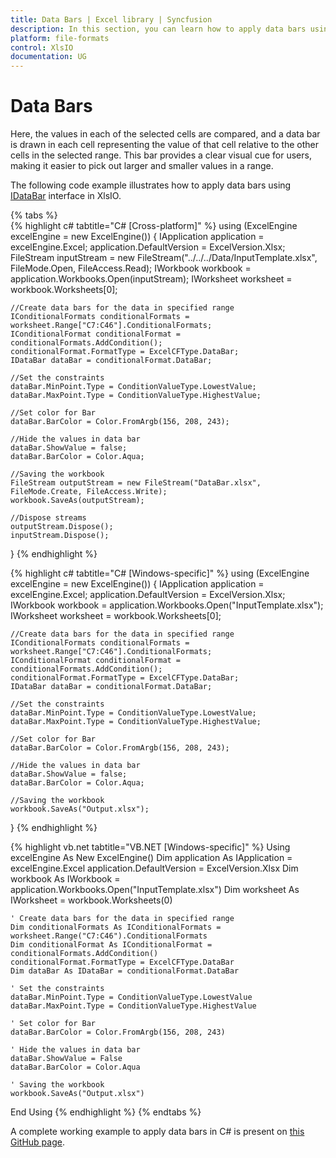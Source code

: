 ```yaml
---
title: Data Bars | Excel library | Syncfusion
description: In this section, you can learn how to apply data bars using conditional formatting in an Excel document with XlsIO
platform: file-formats
control: XlsIO
documentation: UG
---
```


# Data Bars

Here, the values in each of the selected cells are compared, and a data bar is drawn in each cell representing the value of that cell relative to the other cells in the selected range. This bar provides a clear visual cue for users, making it easier to pick out larger and smaller values in a range.

The following code example illustrates how to apply data bars using [IDataBar](https://help.syncfusion.com/cr/file-formats/Syncfusion.XlsIO.IDataBar.html) interface in XlsIO.

{% tabs %}  
{% highlight c# tabtitle="C# [Cross-platform]" %}
using (ExcelEngine excelEngine = new ExcelEngine())
{
    IApplication application = excelEngine.Excel;
    application.DefaultVersion = ExcelVersion.Xlsx;
    FileStream inputStream = new FileStream("../../../Data/InputTemplate.xlsx", FileMode.Open, FileAccess.Read);
    IWorkbook workbook = application.Workbooks.Open(inputStream);
    IWorksheet worksheet = workbook.Worksheets[0];

    //Create data bars for the data in specified range
    IConditionalFormats conditionalFormats = worksheet.Range["C7:C46"].ConditionalFormats;
    IConditionalFormat conditionalFormat = conditionalFormats.AddCondition();
    conditionalFormat.FormatType = ExcelCFType.DataBar;
    IDataBar dataBar = conditionalFormat.DataBar;

    //Set the constraints
    dataBar.MinPoint.Type = ConditionValueType.LowestValue;
    dataBar.MaxPoint.Type = ConditionValueType.HighestValue;

    //Set color for Bar
    dataBar.BarColor = Color.FromArgb(156, 208, 243);

    //Hide the values in data bar
    dataBar.ShowValue = false;
    dataBar.BarColor = Color.Aqua;

    //Saving the workbook
    FileStream outputStream = new FileStream("DataBar.xlsx", FileMode.Create, FileAccess.Write);
    workbook.SaveAs(outputStream);

    //Dispose streams
    outputStream.Dispose();
    inputStream.Dispose();
}
{% endhighlight %}

{% highlight c# tabtitle="C# [Windows-specific]" %}
using (ExcelEngine excelEngine = new ExcelEngine())
{
    IApplication application = excelEngine.Excel;
    application.DefaultVersion = ExcelVersion.Xlsx;
    IWorkbook workbook = application.Workbooks.Open("InputTemplate.xlsx");
    IWorksheet worksheet = workbook.Worksheets[0];

    //Create data bars for the data in specified range
    IConditionalFormats conditionalFormats = worksheet.Range["C7:C46"].ConditionalFormats;
    IConditionalFormat conditionalFormat = conditionalFormats.AddCondition();
    conditionalFormat.FormatType = ExcelCFType.DataBar;
    IDataBar dataBar = conditionalFormat.DataBar;

    //Set the constraints
    dataBar.MinPoint.Type = ConditionValueType.LowestValue;
    dataBar.MaxPoint.Type = ConditionValueType.HighestValue;

    //Set color for Bar
    dataBar.BarColor = Color.FromArgb(156, 208, 243);

    //Hide the values in data bar
    dataBar.ShowValue = false;
    dataBar.BarColor = Color.Aqua;

    //Saving the workbook
    workbook.SaveAs("Output.xlsx");
}
{% endhighlight %}

{% highlight vb.net tabtitle="VB.NET [Windows-specific]" %}
Using excelEngine As New ExcelEngine()
    Dim application As IApplication = excelEngine.Excel
    application.DefaultVersion = ExcelVersion.Xlsx
    Dim workbook As IWorkbook = application.Workbooks.Open("InputTemplate.xlsx")
    Dim worksheet As IWorksheet = workbook.Worksheets(0)

    ' Create data bars for the data in specified range
    Dim conditionalFormats As IConditionalFormats = worksheet.Range("C7:C46").ConditionalFormats
    Dim conditionalFormat As IConditionalFormat = conditionalFormats.AddCondition()
    conditionalFormat.FormatType = ExcelCFType.DataBar
    Dim dataBar As IDataBar = conditionalFormat.DataBar

    ' Set the constraints
    dataBar.MinPoint.Type = ConditionValueType.LowestValue
    dataBar.MaxPoint.Type = ConditionValueType.HighestValue

    ' Set color for Bar
    dataBar.BarColor = Color.FromArgb(156, 208, 243)

    ' Hide the values in data bar
    dataBar.ShowValue = False
    dataBar.BarColor = Color.Aqua

    ' Saving the workbook
    workbook.SaveAs("Output.xlsx")
End Using
{% endhighlight %}
{% endtabs %}

A complete working example to apply data bars in C# is present on [this GitHub page]().